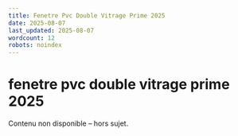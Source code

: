 ```yaml
---
title: Fenetre Pvc Double Vitrage Prime 2025
date: 2025-08-07
last_updated: 2025-08-07
wordcount: 12
robots: noindex
---
```


# fenetre pvc double vitrage prime 2025

Contenu non disponible – hors sujet.